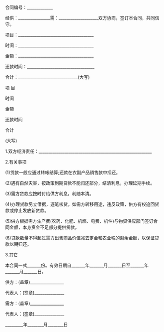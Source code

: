 
 


合同编号：_____________


经供：________________需：____________________双方协商，签订本合同，共同信守。


项目：______________________________________


时间：______________________________________


金额：______________________________________


还款时间：__________________________________


合计：______________________________(大写)


项 目


时间


金额


还款时间


合计


(大写)


1.双方经济责任：_________________________________________________________


2.有关事项


(1)贷款一般应通过转帐结算;还款在农副产品销售款中扣还。


(2)遇有自然灾害，按政策到期贷款不能归还部分，结清利息，办理延期手续。


(3)需方贷款应按时付给供方利息，利随本清。


(4)办理贷款另立借据，逐笔核贷。如需方转移用途，违反政策，供方有权追回贷款或停止发放新贷款。


(5)供方根据需方生产费(农药、化肥、机燃、电费、机件)与物资供应部门签订合同金额，本身资金不足部分提供贷款。


(6)贷款数量不得超过需方出售商品价值减去定金和农业税的剩余金额，以保证贷款以期归还。


3.其它


本合同一式_______份。有效日期自_______年_______月_______日至_______年_______月_______日。


供方：(盖章)_________________


代表人：(签章)_______________


需方：(盖章)_________________


代表人：(签章)_______________


_________年________月________日
 


 

 
 
 
 
 
  


  
 

  


  


  
 
 
 
 

